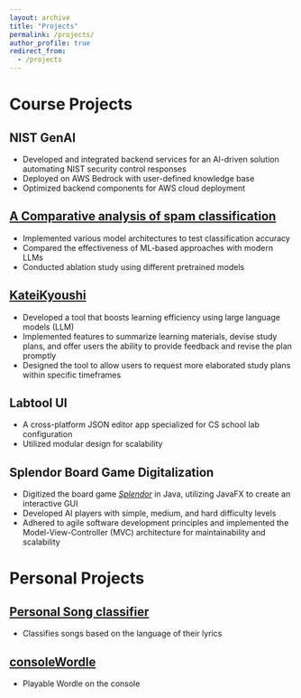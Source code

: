 ```yaml
---
layout: archive
title: "Projects"
permalink: /projects/
author_profile: true
redirect_from:
  - /projects
---
```


# Course Projects

## NIST GenAI
  - Developed and integrated backend services for an AI-driven solution automating NIST security control responses
  - Deployed on AWS Bedrock with user-defined knowledge base
  - Optimized backend components for AWS cloud deployment

## [A Comparative analysis of spam classification](https://github.com/MaddogQ/SpamClassification)
  - Implemented various model architectures to test classification accuracy
  - Compared the effectiveness of ML-based approaches with modern LLMs
  - Conducted ablation study using different pretrained models

## [KateiKyoushi](https://github.com/MaddogQ/KateiKyoushi)
  - Developed a tool that boosts learning efficiency using large language models (LLM)
  - Implemented features to summarize learning materials, devise study plans, and offer users the ability to provide feedback and revise the plan promptly
  - Designed the tool to allow users to request more elaborated study plans within specific timeframes

## Labtool UI
  - A cross-platform JSON editor app specialized for CS school lab configuration
  - Utilized modular design for scalability

## Splendor Board Game Digitalization
  - Digitized the board game [*Splendor*](https://boardgamegeek.com/boardgame/148228/splendor) in Java, utilizing JavaFX to create an interactive GUI
  - Developed AI players with simple, medium, and hard difficulty levels
  - Adhered to agile software development principles and implemented the Model-View-Controller (MVC) architecture for maintainability and scalability

# Personal Projects

## [Personal Song classifier](https://github.com/MaddogQ/PersonalSongClassifier)
  - Classifies songs based on the language of their lyrics

## [consoleWordle](https://github.com/MaddogQ/consoleWordle)
  - Playable Wordle on the console